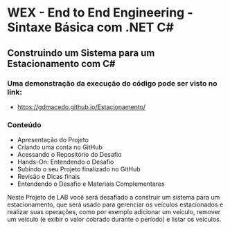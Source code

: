 # WEX - End to End Engineering - Sintaxe Básica com .NET C#
## Construindo um Sistema para um Estacionamento com C#

### Uma demonstração da execução do código pode ser visto no link:
- https://gdmacedo.github.io/Estacionamento/

### Conteúdo
- Apresentação do Projeto
- Criando uma conta no GitHub
- Acessando o Repositório do Desafio
- Hands-On: Entendendo o Desafio
- Subindo o seu Projeto finalizado no GitHub
- Revisão e Dicas finais
- Entendendo o Desafio e Materiais Complementares

Neste Projeto de LAB você será desafiado a construir um sistema para um estacionamento, que será usado para gerenciar os veículos estacionados e realizar suas operações, como por exemplo adicionar um veículo, remover um veículo (e exibir o valor cobrado durante o período) e listar os veículos.
